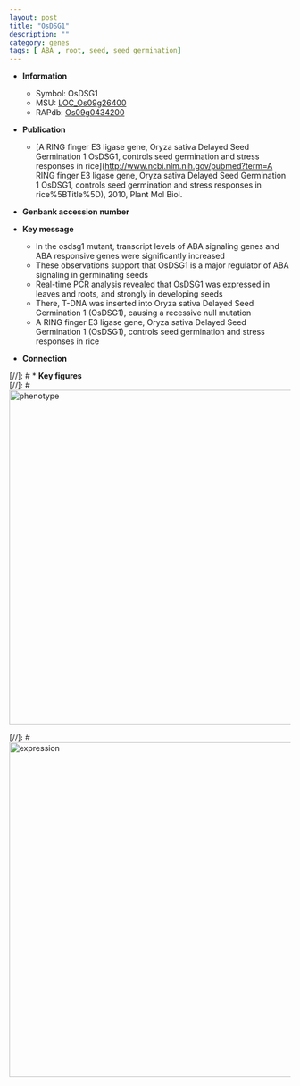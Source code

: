 ```yaml
---
layout: post
title: "OsDSG1"
description: ""
category: genes
tags: [ ABA , root, seed, seed germination]
---
```


* **Information**  
    + Symbol: OsDSG1  
    + MSU: [LOC_Os09g26400](http://rice.plantbiology.msu.edu/cgi-bin/ORF_infopage.cgi?orf=LOC_Os09g26400)  
    + RAPdb: [Os09g0434200](http://rapdb.dna.affrc.go.jp/viewer/gbrowse_details/irgsp1?name=Os09g0434200)  

* **Publication**  
    + [A RING finger E3 ligase gene, Oryza sativa Delayed Seed Germination 1 OsDSG1, controls seed germination and stress responses in rice](http://www.ncbi.nlm.nih.gov/pubmed?term=A RING finger E3 ligase gene, Oryza sativa Delayed Seed Germination 1 OsDSG1, controls seed germination and stress responses in rice%5BTitle%5D), 2010, Plant Mol Biol.

* **Genbank accession number**  

* **Key message**  
    + In the osdsg1 mutant, transcript levels of ABA signaling genes and ABA responsive genes were significantly increased
    + These observations support that OsDSG1 is a major regulator of ABA signaling in germinating seeds
    + Real-time PCR analysis revealed that OsDSG1 was expressed in leaves and roots, and strongly in developing seeds
    + There, T-DNA was inserted into Oryza sativa Delayed Seed Germination 1 (OsDSG1), causing a recessive null mutation
    + A RING finger E3 ligase gene, Oryza sativa Delayed Seed Germination 1 (OsDSG1), controls seed germination and stress responses in rice

* **Connection**  

[//]: # * **Key figures**  
[//]: # <img src="http://funRiceGenes.github.io/images/OsDSG1.pheno.png" alt="phenotype"  style="width: 600px;"/>

[//]: # <img src="http://funRiceGenes.github.io/images/OsDSG1.exp.png" alt="expression"  style="width: 600px;"/>


